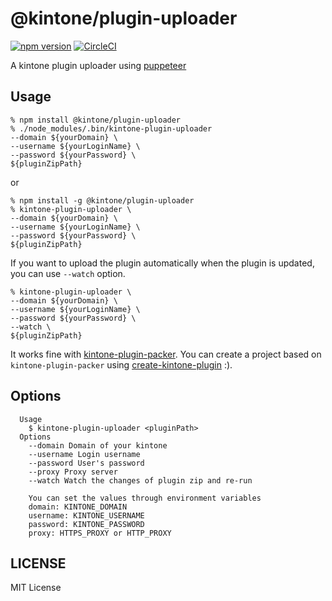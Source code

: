 # @kintone/plugin-uploader

[![npm version](https://badge.fury.io/js/%40kintone%2Fplugin-uploader.svg)](https://badge.fury.io/js/%40kintone%2Fplugin-uploader)
[![CircleCI](https://circleci.com/gh/kintone/plugin-uploader.svg?style=svg)](https://circleci.com/gh/kintone/plugin-uploader)

A kintone plugin uploader using [puppeteer](https://github.com/GoogleChrome/puppeteer)

## Usage

```
% npm install @kintone/plugin-uploader
% ./node_modules/.bin/kintone-plugin-uploader
--domain ${yourDomain} \
--username ${yourLoginName} \
--password ${yourPassword} \
${pluginZipPath}
```

or

```
% npm install -g @kintone/plugin-uploader
% kintone-plugin-uploader \
--domain ${yourDomain} \
--username ${yourLoginName} \
--password ${yourPassword} \
${pluginZipPath}
```

If you want to upload the plugin automatically when the plugin is updated, you can use `--watch` option.

```
% kintone-plugin-uploader \
--domain ${yourDomain} \
--username ${yourLoginName} \
--password ${yourPassword} \
--watch \
${pluginZipPath}
```

It works fine with [kintone-plugin-packer](https://github.com/teppeis/kintone-plugin-packer).
You can create a project based on `kintone-plugin-packer` using [create-kintone-plugin](https://github.com/koba04/create-kintone-plugin) :).

## Options

```
  Usage
    $ kintone-plugin-uploader <pluginPath>
  Options
    --domain Domain of your kintone
    --username Login username
    --password User's password
    --proxy Proxy server
    --watch Watch the changes of plugin zip and re-run

    You can set the values through environment variables
    domain: KINTONE_DOMAIN
    username: KINTONE_USERNAME
    password: KINTONE_PASSWORD
    proxy: HTTPS_PROXY or HTTP_PROXY
```

## LICENSE

MIT License
